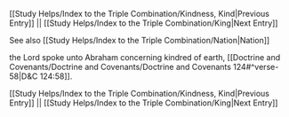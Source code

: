 [[Study Helps/Index to the Triple Combination/Kindness, Kind|Previous Entry]]  ||  [[Study Helps/Index to the Triple Combination/King|Next Entry]]

 See also [[Study Helps/Index to the Triple Combination/Nation|Nation]]

 the Lord spoke unto Abraham concerning kindred of earth, [[Doctrine and Covenants/Doctrine and Covenants/Doctrine and Covenants 124#^verse-58|D&C 124:58]].

[[Study Helps/Index to the Triple Combination/Kindness, Kind|Previous Entry]]  ||  [[Study Helps/Index to the Triple Combination/King|Next Entry]]